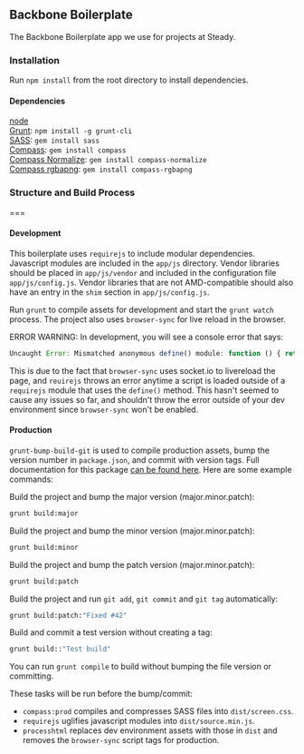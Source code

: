 ## Backbone Boilerplate
The Backbone Boilerplate app we use for projects at Steady.

### Installation
Run `npm install` from the root directory to install dependencies.

#### Dependencies
[node](http://nodejs.org)  
[Grunt](http://gruntjs.com): `npm install -g grunt-cli`  
[SASS](http://sass-lang.com/): `gem install sass`  
[Compass](http://compass-style.org/): `gem install compass`  
[Compass Normalize](https://github.com/ksmandersen/compass-normalize): `gem install compass-normalize`  
[Compass rgbapng](https://github.com/aaronrussell/compass-rgbapng): `gem install compass-rgbapng` 

### Structure and Build Process
===
#### Development
This boilerplate uses `requirejs` to include modular dependencies. Javascript modules are included in the `app/js` directory. Vendor libraries should be placed in `app/js/vendor` and included in the configuration file `app/js/config.js`. Vendor libraries that are not AMD-compatible should also have an entry in the `shim` section in `app/js/config.js`.

Run `grunt` to compile assets for development and start the `grunt watch` process. The project also uses `browser-sync` for live reload in the browser.

ERROR WARNING: In development, you will see a console error that says:
```javascript
Uncaught Error: Mismatched anonymous define() module: function () { return io; }`.
```
This is due to the fact that `browser-sync` uses socket.io to livereload the page, and `reuirejs` throws an error anytime a script is loaded outside of a `requirejs` module that uses the `define()` method. This hasn't seemed to cause any issues so far, and shouldn't throw the error outside of your dev environment since `browser-sync` won't be enabled.

#### Production
`grunt-bump-build-git` is used to compile production assets, bump the version number in `package.json`, and commit with version tags. Full documentation for this package [can be found here](https://github.com/blueimp/grunt-bump-build-git#usage-examples). Here are some example commands:

Build the project and bump the major version (major.minor.patch):
```sh
grunt build:major
```
Build the project and bump the minor version (major.minor.patch):
```sh
grunt build:minor
```
Build the project and bump the patch version (major.minor.patch):
```sh
grunt build:patch
```
Build the project and run `git add`, `git commit` and `git tag` automatically:
```sh
grunt build:patch:"Fixed #42"
```
Build and commit a test version without creating a tag:
```sh
grunt build::"Test build"
```

You can run `grunt compile` to build without bumping the file version or committing.

These tasks will be run before the bump/commit:
 * `compass:prod` compiles and compresses SASS files into `dist/screen.css`.
 * `requirejs` uglifies javascript modules into `dist/source.min.js`.
 * `processhtml` replaces dev environment assets with those in `dist` and removes the `browser-sync` script tags for production.